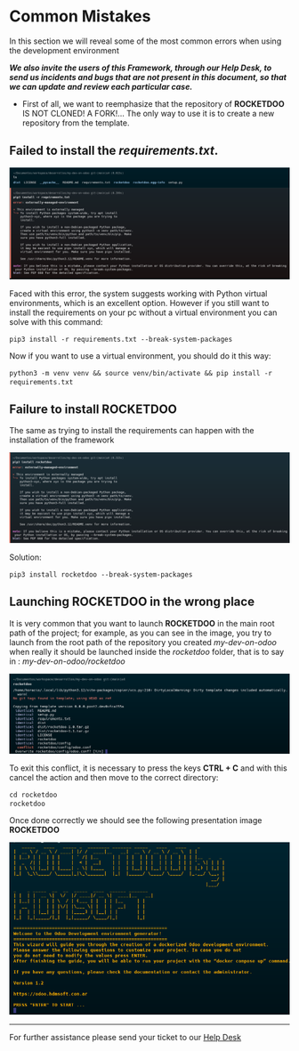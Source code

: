 # Common Mistakes

In this section we will reveal some of the most common errors when using the development environment

***We also invite the users of this Framework, through our Help Desk, to send us incidents and bugs that are not present in this document, so that we can update and review each particular case.***

* First of all, we want to reemphasize that the repository of **ROCKETDOO** IS NOT CLONED!
A FORK!... The only way to use it is to create a new repository from the template.

## Failed to install the *requirements.txt*.

![rocketdoo-img-failreq](img/rocketdoo-docs-fail-require.png)

Faced with this error, the system suggests working with Python virtual environments, which is an excellent option.
However if you still want to install the requirements on your pc without a virtual environment
you can solve with this command:

~~~
pip3 install -r requirements.txt --break-system-packages
~~~

Now if you want to use a virtual environment, you should do it this way:

~~~
python3 -m venv venv && source venv/bin/activate && pip install -r requirements.txt
~~~

## Failure to install ROCKETDOO

The same as trying to install the requirements can happen with the installation of the framework

![rocketdoo-img-fail2](img/rocketdoo-docs-fail-rocketdoo.png)

Solution: 

~~~
pip3 install rocketdoo --break-system-packages
~~~

## Launching ROCKETDOO in the wrong place

It is very common that you want to launch **ROCKETDOO** in the main root path of the project; for example,
as you can see in the image, you try to launch from the root path of the repository you created
*my-dev-on-odoo* when really it should be launched inside the *rocketdoo* folder, that is to say in :
*my-dev-on-odoo/rocketdoo*

![rocketdoo-img-fail3](img/rocketdoo-docs-fail-launch.png)

To exit this conflict, it is necessary to press the keys **CTRL + C** and with this cancel the action
and then move to the correct directory:

~~~
cd rocketdoo
rocketdoo
~~~

Once done correctly we should see the following presentation image **ROCKETDOO**

![rocketdoo-img-main](img/rocketdoo-main.png)

---------------------------------------------------------------------------------------------------
   
For further assistance please send your ticket to our [Help Desk](https://odoo.hdmsoft.com.ar/mesa-de-ayuda)